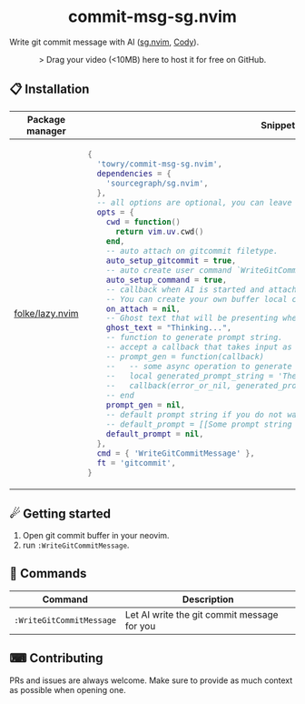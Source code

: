 <p align="center">
  <h1 align="center">commit-msg-sg.nvim</h2>
</p>

Write git commit message with AI ([sg.nvim](https://github.com/sourcegraph/sg.nvim), [Cody](https://sourcegraph.com/cody)).

<div align="center">
    > Drag your video (<10MB) here to host it for free on GitHub.
</div>

## 📋 Installation

<div align="center">
<table>
<thead>
<tr>
<th>Package manager</th>
<th>
Snippet
</th>
</tr>
</thead>
<tbody>
<tr>
<td>

[folke/lazy.nvim](https://github.com/folke/lazy.nvim)

</td>
<td>

```lua
{
  'towry/commit-msg-sg.nvim',
  dependencies = {
    'sourcegraph/sg.nvim',
  },
  -- all options are optional, you can leave it as empty table `{}`.
  opts = {
    cwd = function()
      return vim.uv.cwd()
    end,
    -- auto attach on gitcommit filetype.
    auto_setup_gitcommit = true,
    -- auto create user command `WriteGitCommitMessage`.
    auto_setup_command = true,
    -- callback when AI is started and attached to current buffer. (client, bufnr)
    -- You can create your own buffer local commands or keymaps in this callback.
    on_attach = nil,
    -- Ghost text that will be presenting when AI is working.
    ghost_text = "Thinking...",
    -- function to generate prompt string.
    -- accept a callback that takes input as prompt string.
    -- prompt_gen = function(callback)
    --   -- some async operation to generate prompt.
    --   local generated_prompt_string = 'The prompt string ...'
    --   callback(error_or_nil, generated_prompt_string)
    -- end
    prompt_gen = nil,
    -- default prompt string if you do not want to use prompt_gen.
    -- default_prompt = [[Some prompt string ... The diff content is: %s]]
    default_prompt = nil,
  },
  cmd = { 'WriteGitCommitMessage' },
  ft = 'gitcommit',
}
```

</td>
</tr>
</tbody>
</table>
</div>

## ☄ Getting started

1. Open git commit buffer in your neovim.
2. run `:WriteGitCommitMessage`.

## 🧰 Commands

| Command                  | Description                                 |
| ------------------------ | ------------------------------------------- |
| `:WriteGitCommitMessage` | Let AI write the git commit message for you |

## ⌨ Contributing

PRs and issues are always welcome. Make sure to provide as much context as possible when opening one.
